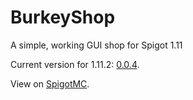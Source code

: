 # BurkeyShop
A simple, working GUI shop for Spigot 1.11

Current version for 1.11.2: [0.0.4](https://github.com/cjburkey01/BurkeyShop/releases/tag/v1.11.2_0.0.4).

View on [SpigotMC](https://www.spigotmc.org/resources/burkeyshop.35272/).